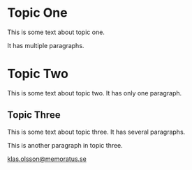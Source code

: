 Topic One
=========

This is some text about topic one.

It has multiple paragraphs.

Topic Two
=========

This is some text about topic two.  It has only one paragraph.

Topic Three
-----------

This is some text about topic three.  It has several paragraphs.

This is another paragraph in topic three. 

klas.olsson@memoratus.se
